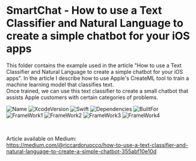 # SmartChat - How to use a Text Classifier and Natural Language to create a simple chatbot for your iOS apps

This folder contains the example used in the article "How to use a Text Classifier and Natural Language to create a simple chatbot for your iOS apps".
In the article I describe how to use Apple's CreateML tool to train a machine learning model that classifies text.<br />
Once trained, we can use this text classifier to create a small chatbot that assists Apple customers with certain categories of problems. <br />


![Name](https://badgen.net/badge/RiccardoFrancescoRuocco/SmartChat/green?icon=github)
![XcodeVersion](https://badgen.net/badge/XcodeVersion/13.0/green/?icon=apple)
![Swift](https://badgen.net/badge/SwiftVersion/5.5/red/?icon=apple)
![Dependencies](https://badgen.net/badge/dependencies/none/green?)
![BuiltFor](https://badgen.net/badge/BuiltFor/iOS15.0/green?) <br />
![FrameWork1](https://badgen.net/badge/FrameworkUsed/SwiftUI/red/?icon=apple)
![FrameWork2](https://badgen.net/badge/FrameworkUsed/CreateML/red/?icon=apple)
![FrameWork3](https://badgen.net/badge/FrameworkUsed/CoreML/red/?icon=apple)
![FrameWork4](https://badgen.net/badge/FrameworkUsed/NaturalLanguage/red/?icon=apple)

<br />

Article available on Medium: <br />
https://medium.com/@riccardoruocco/how-to-use-a-text-classifier-and-natural-language-to-create-a-simple-chatbot-355abf10e10d

